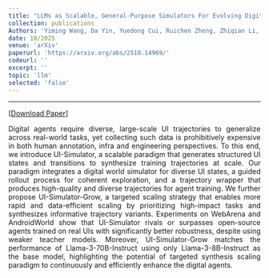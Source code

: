 ```yaml
---
title: "LLMs as Scalable, General-Purpose Simulators For Evolving Digital Agent Training"
collection: publications
Authors: 'Yiming Wang, Da Yin, Yuedong Cui, Ruichen Zheng, Zhiqian Li, Zongyu Lin, <b>Di Wu</b>, Xueqing Wu, Chenchen Ye, Yu Zhou, and Kai-Wei Chang.'
date: 10/2025
venue: 'arXiv'
paperurl: 'https://arxiv.org/abs/2510.14969/'
codeurl: ''
excerpt: ''
topic: 'llm'
selected: 'false'
---
```

---
<a href='https://arxiv.org/pdf/2510.14969.pdf' target="_blank">[Download Paper]</a>

<p align="justify">
Digital agents require diverse, large-scale UI trajectories to generalize across real-world tasks, yet collecting such data is prohibitively expensive in both human annotation, infra and engineering perspectives. To this end, we introduce UI-Simulator, a scalable paradigm that generates structured UI states and transitions to synthesize training trajectories at scale. Our paradigm integrates a digital world simulator for diverse UI states, a guided rollout process for coherent exploration, and a trajectory wrapper that produces high-quality and diverse trajectories for agent training. We further propose UI-Simulator-Grow, a targeted scaling strategy that enables more rapid and data-efficient scaling by prioritizing high-impact tasks and synthesizes informative trajectory variants. Experiments on WebArena and AndroidWorld show that UI-Simulator rivals or surpasses open-source agents trained on real UIs with significantly better robustness, despite using weaker teacher models. Moreover, UI-Simulator-Grow matches the performance of Llama-3-70B-Instruct using only Llama-3-8B-Instruct as the base model, highlighting the potential of targeted synthesis scaling paradigm to continuously and efficiently enhance the digital agents.</p>
